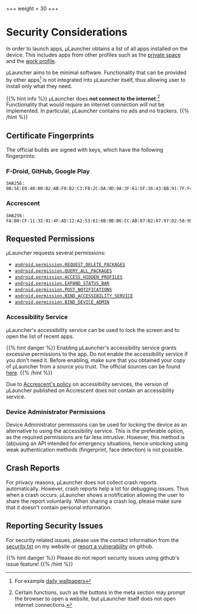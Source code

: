 +++
  weight = 30
+++

# Security Considerations

In order to launch apps, &mu;Launcher obtains a list of all apps installed on the device.
This includes apps from other profiles such as the [private space](/docs/profiles/#private-space)
and the [work profile](/docs/profiles/#work-profile).

&mu;Launcher aims to be minimal software. Functionality that can be provided
by other apps[^1] is not integrated into &mu;Launcher itself,
thus allowing user to install only what they need.

[^1]: For example [daily wallpapers](/docs/examples/wallpapers/)

{{% hint info %}}
&mu;Launcher does **not connect to the internet**.[^2]
Functionality that would require an internet connection will not be implemented.
In particular, &mu;Launcher contains no ads and no trackers.
{{% /hint %}}

[^2]: Certain functions, such as the buttons in the meta section may prompt the browser
to open a website, but &mu;Launcher itself does not open internet connections.

## Certificate Fingerprints

The official builds are signed with keys, which have the following fingerprints:

### F-Droid, GitHub, Google Play

```
SHA256: 0B:5E:E0:40:00:B2:AB:F0:B2:C3:F8:2C:DA:9D:9A:3F:61:5F:36:43:BB:91:7F:F4:E5:16:27:0A:B5:DC:AF:12
```

### Accrescent
```
SHA256: FA:B0:CF:11:32:91:4F:AD:12:A2:53:61:6B:9B:B6:CC:AB:87:B2:07:97:D2:58:95:0E:28:EE:AB:E4:21:0C:B1
```

## Requested Permissions

&mu;Launcher requests several permissions:

 *  [`android.permission.REQUEST_DELETE_PACKAGES`](https://developer.android.com/reference/android/Manifest.permission#REQUEST_DELETE_PACKAGES)
 *  [`android.permission.QUERY_ALL_PACKAGES`](https://developer.android.com/reference/android/Manifest.permission#QUERY_ALL_PACKAGES)
 *  [`android.permission.ACCESS_HIDDEN_PROFILES`](https://developer.android.com/reference/android/Manifest.permission#ACCESS_HIDDEN_PROFILES)
 *  [`android.permission.EXPAND_STATUS_BAR`](https://developer.android.com/reference/android/Manifest.permission#EXPAND_STATUS_BAR)
 *  [`android.permission.POST_NOTIFICATIONS`](https://developer.android.com/reference/android/Manifest.permission#POST_NOTIFICATIONS)
 *  [`android.permission.BIND_ACCESSIBILITY_SERVICE`](https://developer.android.com/reference/android/Manifest.permission#BIND_ACCESSIBILITY_SERVICE)
 *  [`android.permission.BIND_DEVICE_ADMIN`](https://developer.android.com/reference/android/Manifest.permission#BIND_DEVICE_ADMIN)


### Accessibility Service

&mu;Launcher's accessibility service can be used to lock the screen and
to open the list of recent apps.

{{% hint danger %}}
Enabling &mu;Launcher's accessibility service grants excessive permissions to the app.
Do not enable the accessibility service if you don't need it.
Before enabling, make sure that you obtained your copy of &mu;Launcher from a source you trust.
The official sources can be found [here](https://launcher.jrpie.de/).
{{% /hint %}}

Due to [Accrescent's policy](https://accrescent.app/docs/guide/publish/requirements.html#androidaccessibilityserviceaccessibilityservice) on accessibility services,
the version of &mu;Launcher published on Accrescent does not contain an accessibility service.


### Device Administrator Permissions

Device Administrator permissions can be used for locking the device as an alternative to using the accessibility service.
This is the preferable option, as the required permissions are far less intrusive.
However, this method is (ab)using an API intended for emergency situations,
hence unlocking using weak authentication methods (fingerprint, face detection)
is not possible.

## Crash Reports

For privacy reasons, &mu;Launcher does not collect crash reports automatically.
However, crash reports help a lot for debugging issues. Thus when a crash occurs,
&mu;Launcher shows a notification allowing the user to share the report voluntarily.
When sharing a crash log, please make sure that it doesn't contain personal information.

## Reporting Security Issues

For security related issues, please use the contact information
from the [security.txt](https://jrpie.de/.well-known/security.txt) on my website
or [report a vulnerability](https://github.com/jrpie/Launcher/security/advisories/new) on github.

{{% hint danger %}}
Please do not report security issues using github's issue feature!
{{% /hint %}}
